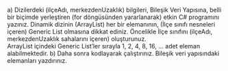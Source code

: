 a) Dizilerdeki (ilçeAdı, merkezdenUzaklık) bilgileri, Bileşik Veri 
Yapısına, belli bir biçimde yerleştiren (for döngüsünden yararlanarak) etkin C# programını yazınız. Dinamik dizinin 
(ArrayList) her bir elemanının, (İlçe sınıfı nesneleri içeren) Generic List olmasına dikkat 
ediniz. Öncelikle İlçe sınıfını (ilçeAdı, merkezdenUzaklık sahalarını içeren) oluşturunuz.  
ArrayList içindeki Generic List’ler sırayla 1, 2, 4, 8, 16, … adet eleman alabilmektedir. 
b) Daha sonra kodlayarak çalıştırınız. Bileşik veri yapısındaki elemanları yazdırınız.